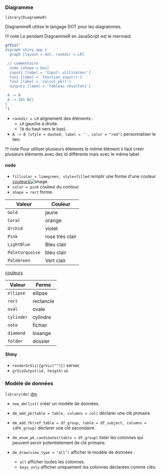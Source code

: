 
### Diagramme

`library(DiagrammeR)`

DiagrammeR utilise le langage DOT pour les diagrammes.

!!! note
	Le pendant DiagrammeR en JavaScript est le mermaid.

``` R
grViz("
digraph shiny_app {
  graph [layout = dot, rankdir = LR]

 // commentaire
  node [shape = box]
  input1 [label = 'Input: utilisateur']
  fun1 [label = 'fonction_input()']
  fun2 [label = 'calcul_pk()']
  output1 [label = 'Tableau résultats']

 A -> B 
 A -> {B1 B2}
}
")
```

- `rankdir = LR` alignement des éléments :
	- `LR` gauche à droite.
	- `TB` du haut vers le bas).
- `A -> B [style = dashed, label = '', color = "red"]` personnaliser le lien.

!!! note
	Pour utiliser plusieurs éléments le même élément il faut créer plusieurs éléments avec des id différents mais avec le même label.

#### node 

- `fillcolor = limegreen, style=filled` remplir une forme d'une couleur [couleurs](https://rich-iannone.github.io/DiagrammeR/articles/graphviz-mermaid.html?q=color#colors)![image](https://github.com/user-attachments/assets/d3d46c00-e34f-4a3f-8b1d-0b4a74b290ee).
- `color = pink` couleur du contour.
- `shape = rect` forme.

| Valeur | Couleur |
|---|---|
| `Gold` | jaune |
| `Coral` | orange |
| `Orchid` | violet |
| `Pink` | rose très clair |
| `LightBlue` | Bleu clair |
| `Paleturquoise` | bleu clair |
| `PaleGreen` | Vert clair |

[couleurs](https://rich-iannone.github.io/DiagrammeR/articles/graphviz-mermaid.html?q=color#colors)
  
| Valeur | Forme |
|---|---|
| `ellipse` | ellipse 
| `rect` | rectancle |
| `oval` | ovale |
| `cylinder`  | cylindre |
| `note`  | fichier |
| `diamond` | losange |
| `folder` | dossier |

#### Shiny

- `renderGrViz({grViz("")})` server.
- `grVizOutput(id, heigth)` ui.

### Modèle de données

`library(dm)` [dm](https://dm.cynkra.com/)

- `new_dm(list)` créer un modèle de données.
- `dm_add_pk(table = table, columns = col)` déclarer une clé primaire.
- `dm_add_fk(ref_table = df_group, table = df_subject, columns = idPk_group)` déclarer une clé secondaire. 
- `dm_enum_pk_candidates(table = df_group)` lister les colonnes qui peuvent servir potentielement de clé primaire.
- `dm_draw(view_type = "all")` afficher le modèle de données :

	- `all` afficher toutes les colonnes.
	- `keys_only` afficher uniquement les colonnes déclarées comme clés.
